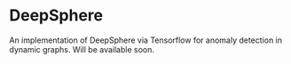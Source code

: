 # DeepSphere

An implementation of DeepSphere via Tensorflow for anomaly detection in dynamic graphs.
Will be available soon.
